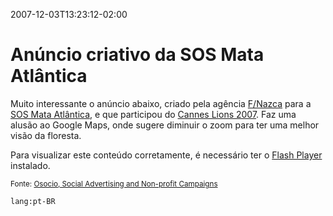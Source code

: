 ---
---

2007-12-03T13:23:12-02:00
# Anúncio criativo da SOS Mata Atlântica

Muito interessante o anúncio abaixo, criado pela agência [F/Nazca](http://www.fnazca.com.br/) para a [SOS Mata Atlântica](http://www.sosmatatlantica.org.br/), e que participou do [Cannes Lions 2007](http://www.canneslions.com/). Faz uma alusão ao Google Maps, onde sugere diminuir o zoom para ter uma melhor visão da floresta.

<object type="application/x-shockwave-flash" data="/swf/sosmataatlantica.swf" width="468" height="311"><param name="movie" value="/swf/sosmataatlantica.swf" />Para visualizar este conteúdo corretamente, é necessário ter o <a title="Clique para instalar o Flash Player" href="http://www.macromedia.com/shockwave/download/alternates/" rel="nofollow">Flash Player</a> instalado.</object>

<small>Fonte: [Osocio, Social Advertising and Non-profit Campaigns](http://osocio.org/message/we_are_sorry/)</small>

`lang:pt-BR`
